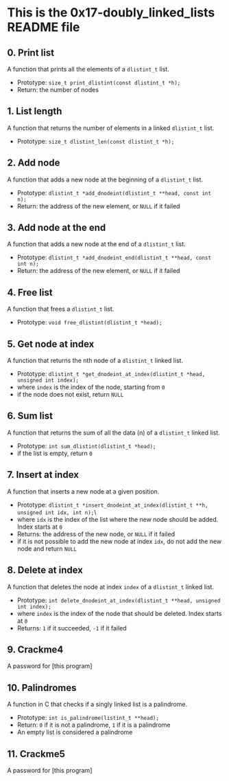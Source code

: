 # This is the 0x17-doubly_linked_lists README file

## 0. Print list

A function that prints all the elements of a `dlistint_t` list.

- Prototype: `size_t print_dlistint(const dlistint_t *h);`
- Return: the number of nodes

## 1. List length

A function that returns the number of elements in a linked `dlistint_t` list.

- Prototype: `size_t dlistint_len(const dlistint_t *h);`

## 2. Add node

A function that adds a new node at the beginning of a `dlistint_t` list.

- Prototype: `dlistint_t *add_dnodeint(dlistint_t **head, const int n);`
- Return: the address of the new element, or `NULL` if it failed

## 3. Add node at the end

A function that adds a new node at the end of a `dlistint_t` list.

- Prototype: `dlistint_t *add_dnodeint_end(dlistint_t **head, const int n);`
- Return: the address of the new element, or `NULL` if it failed

## 4. Free list

A function that frees a `dlistint_t` list.

- Prototype: `void free_dlistint(dlistint_t *head);`

## 5. Get node at index

A function that returns the nth node of a `dlistint_t` linked list.

- Prototype: `dlistint_t *get_dnodeint_at_index(dlistint_t *head, unsigned int index);`
- where `index` is the index of the node, starting from `0`
- if the node does not exist, return `NULL`

## 6. Sum list

A function that returns the sum of all the data (n) of a `dlistint_t` linked list.

- Prototype: `int sum_dlistint(dlistint_t *head);`
- if the list is empty, return `0`

## 7. Insert at index

A function that inserts a new node at a given position.

- Prototype: `dlistint_t *insert_dnodeint_at_index(dlistint_t **h, unsigned int idx, int n);`\
- where `idx` is the index of the list where the new node should be added. Index starts at `0`
- Returns: the address of the new node, or `NULL` if it failed
- if it is not possible to add the new node at index `idx`, do not add the new node and return `NULL`

## 8. Delete at index

A function that deletes the node at index `index` of a `dlistint_t` linked list.

- Prototype: `int delete_dnodeint_at_index(dlistint_t **head, unsigned int index);`
- where `index` is the index of the node that should be deleted. Index starts at `0`
- Returns: `1` if it succeeded, `-1` if it failed

## 9. Crackme4

A password for [this program]

## 10. Palindromes

A function in C that checks if a singly linked list is a palindrome.

- Prototype: `int is_palindrome(listint_t **head);`
- Return: `0` if it is not a palindrome, `1` if it is a palindrome
- An empty list is considered a palindrome

## 11. Crackme5

A password for [this program]
